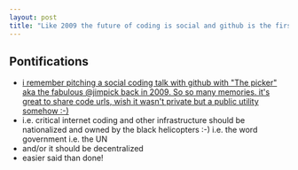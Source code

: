 ```yaml
---
layout: post
title: "Like 2009 the future of coding is social and github is the first harbinger of it"
---
```


## Pontifications

* [i remember pitching a social coding talk with github with "The picker" aka the fabulous @jimpick back in 2009. So so many memories. it's great to share code urls, wish it wasn't private but a public utility somehow :-)](https://twitter.com/rtanglao/status/1003401628525854720) 
* i.e. critical internet coding and other infrastructure should be nationalized and owned by the black helicopters :-) i.e. the word government i.e. the UN
* and/or it should be decentralized
* easier said than done!



